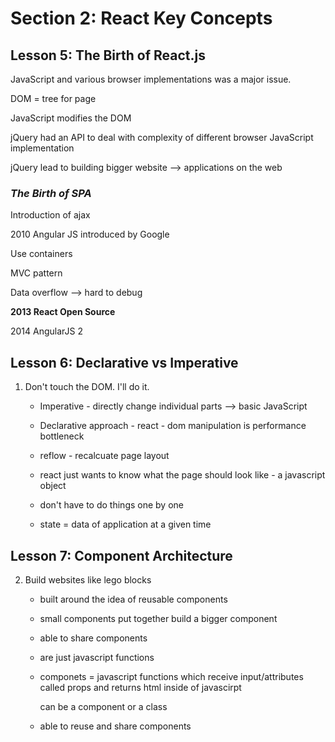 # Section 2: React Key Concepts

## Lesson 5: The Birth of React.js

JavaScript and various browser implementations was a major issue.

DOM = tree for page

JavaScript modifies the DOM

jQuery had an API to deal with complexity of different browser JavaScript implementation

jQuery lead to building bigger website --> applications on the web

### *The Birth of SPA*

Introduction of ajax

2010 Angular JS introduced by Google

Use containers

MVC pattern

Data overflow --> hard to debug

**2013 React Open Source**

2014 AngularJS 2

## Lesson 6: Declarative vs Imperative

1. Don't touch the DOM. I'll do it.

    - Imperative - directly change individual parts --> basic JavaScript

    - Declarative approach - react - dom manipulation is performance bottleneck

    - reflow - recalcuate page layout

    - react just wants to know what the page should look like - a javascript object

    - don't have to do things one by one

    - state = data of application at a given time

## Lesson 7: Component Architecture

2. Build websites like lego blocks

    - built around the idea of reusable components

    - small components put together build a bigger component

    - able to share components

    - are just javascript functions

    - componets = javascript functions which receive input/attributes called props and returns html inside of javascirpt
    
        can be a component or a class

    - able to reuse and share components